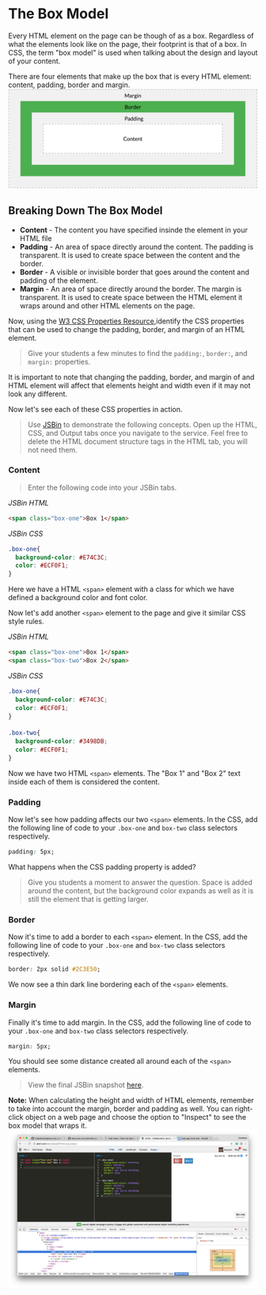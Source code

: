 # The Box Model
Every HTML element on the page can be though of as a box. Regardless of what the elements look like on the page, their footprint is that of a box. In CSS, the term "box model" is used when talking about the design and layout of your content.

There are four elements that make up the box that is every HTML element: content, padding, border and margin.
![CSS Box Model](/images/the_box_model/01.png "CSS Box Model")

## Breaking Down The Box Model
* **Content** - The content you have specified insinde the element in your HTML file
* **Padding** - An area of space directly around the content. The padding is transparent. It is used to create space between the content and the border.
* **Border**  - A visible or invisible border that goes around the content and padding of the element.
* **Margin**  - An area of space directly around the border. The margin is transparent. It is used to create space between the HTML element it wraps around and other HTML elements on the page.

Now, using the [W3 CSS Properties Resource](https://www.w3schools.com/cssref/ "W3 CSS Properties Resource"),identify the CSS properties that can be used to change the padding, border, and margin of an HTML element.

>Give your students a few minutes to find the `padding:`, `border:`, and `margin:` properties.

It is important to note that changing the padding, border, and margin of and HTML element will affect that elements height and width even if it may not look any different.

Now let's see each of these CSS properties in action.

>Use [JSBin](http://jsbin.com/ "JSBin") to demonstrate the following concepts. Open up the HTML, CSS, and Output tabs once you navigate to the service. Feel free to delete the HTML document structure tags in the HTML tab, you will not need them.


### Content
>Enter the following code into your JSBin tabs.

*JSBin HTML*
```HTML
<span class="box-one">Box 1</span>
```

*JSBin CSS*
```CSS
.box-one{
  background-color: #E74C3C;
  color: #ECF0F1;
}
```

Here we have a HTML `<span>` element with a class for which we have defined a background color and font color.

Now let's add another `<span>` element to the page and give it similar CSS style rules.

*JSBin HTML*
```HTML
<span class="box-one">Box 1</span>
<span class="box-two">Box 2</span>
```

*JSBin CSS*
```CSS
.box-one{
  background-color: #E74C3C;
  color: #ECF0F1;
}

.box-two{
  background-color: #3498DB;
  color: #ECF0F1;
}
```

Now we have two HTML `<span>` elements. The "Box 1" and "Box 2" text inside each of them is considered the content.

### Padding
Now let's see how padding affects our two `<span>` elements. In the CSS, add the following line of code to your `.box-one` and `box-two` class selectors respectively.
```CSS
padding: 5px;
```

What happens when the CSS padding property is added?

>Give you students a moment to answer the question. Space is added around the content, but the background color expands as well as it is still the element that is getting larger.

### Border
Now it's time to add a border to each `<span>` element. In the CSS, add the following line of code to your `.box-one` and `box-two` class selectors respectively.
```CSS
border: 2px solid #2C3E50;
```

We now see a thin dark line bordering each of the `<span>` elements.


### Margin
Finally it's time to add margin. In the CSS, add the following line of code to your `.box-one` and `box-two` class selectors respectively.
```CSS
margin: 5px;
```

You should see some distance created all around each of the `<span>` elements.

>View the final JSBin snapshot [here](http://jsbin.com/xetufac/54/edit?html,css,output "Final JSBin Snapshot").

**Note:** When calculating the height and width of HTML elements, remember to take into account the margin, border and padding as well. You can right-click object on a web page and choose the option to "Inspect" to see the box model that wraps it.
![CSS Box Model Inspector](/images/the_box_model/02.png "CSS Box Model Inspector")
